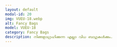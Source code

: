 ```yaml
---
layout: default
modal-id: 20
img: VUEU-18.webp
alt: Fancy Bags
model: VUEU-18
category: Fancy Bags
description: നിങ്ങളാഗ്രഹിക്കുന്ന എല്ലാ വിധ ബാഗുകൾക്കും.
---
```

